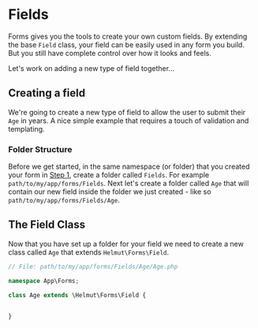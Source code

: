 # Fields

Forms gives you the tools to create your own custom fields. By extending the base `Field` class, your field can be easily used in any form you build. But you still have complete control over how it looks and feels.

Let's work on adding a new type of field together... 

## Creating a field

We're going to create a new type of field to allow the user to submit their `Age` in years. A nice simple example that requires a touch of validation and templating.

### Folder Structure

Before we get started, in the same namespace (or folder) that you created your form in [Step 1](/README.md#step-1), create a folder called `Fields`. For example `path/to/my/app/forms/Fields`. Next let's create a folder called `Age` that will contain our new field inside the folder we just created - like so `path/to/my/app/forms/Fields/Age`.

## The Field Class

Now that you have set up a folder for your field we need to create a new class called `Age` that extends `Helmut\Forms\Field`.

```php
// File: path/to/my/app/forms/Fields/Age/Age.php

namespace App\Forms;

class Age extends \Helmut\Forms\Field {
    

}
```




